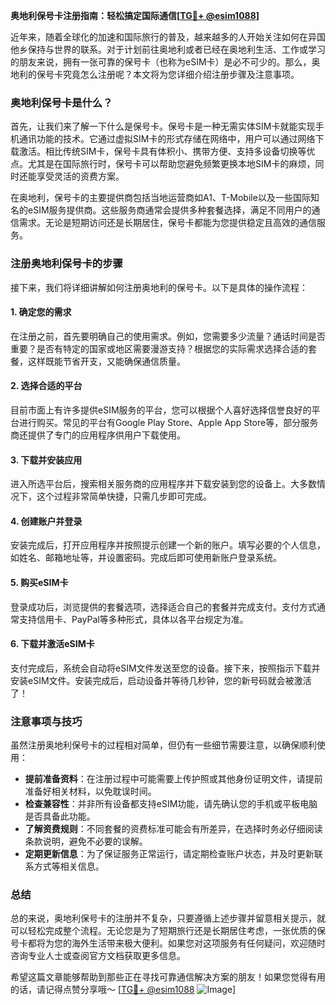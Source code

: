 **奥地利保号卡注册指南：轻松搞定国际通信[[TG💪+ @esim1088](https://t.me/s/esim1088)]**

近年来，随着全球化的加速和国际旅行的普及，越来越多的人开始关注如何在异国他乡保持与世界的联系。对于计划前往奥地利或者已经在奥地利生活、工作或学习的朋友来说，拥有一张可靠的保号卡（也称为eSIM卡）是必不可少的。那么，奥地利的保号卡究竟怎么注册呢？本文将为您详细介绍注册步骤及注意事项。

### 奥地利保号卡是什么？

首先，让我们来了解一下什么是保号卡。保号卡是一种无需实体SIM卡就能实现手机通讯功能的技术。它通过虚拟SIM卡的形式存储在网络中，用户可以通过网络下载激活。相比传统SIM卡，保号卡具有体积小、携带方便、支持多设备切换等优点。尤其是在国际旅行时，保号卡可以帮助您避免频繁更换本地SIM卡的麻烦，同时还能享受灵活的资费方案。

在奥地利，保号卡的主要提供商包括当地运营商如A1、T-Mobile以及一些国际知名的eSIM服务提供商。这些服务商通常会提供多种套餐选择，满足不同用户的通信需求。无论是短期访问还是长期居住，保号卡都能为您提供稳定且高效的通信服务。

### 注册奥地利保号卡的步骤

接下来，我们将详细讲解如何注册奥地利的保号卡。以下是具体的操作流程：

#### 1. 确定您的需求
在注册之前，首先要明确自己的使用需求。例如，您需要多少流量？通话时间是否重要？是否有特定的国家或地区需要漫游支持？根据您的实际需求选择合适的套餐，这样既能节省开支，又能确保通信质量。

#### 2. 选择合适的平台
目前市面上有许多提供eSIM服务的平台，您可以根据个人喜好选择信誉良好的平台进行购买。常见的平台有Google Play Store、Apple App Store等，部分服务商还提供了专门的应用程序供用户下载使用。

#### 3. 下载并安装应用
进入所选平台后，搜索相关服务商的应用程序并下载安装到您的设备上。大多数情况下，这个过程非常简单快捷，只需几步即可完成。

#### 4. 创建账户并登录
安装完成后，打开应用程序并按照提示创建一个新的账户。填写必要的个人信息，如姓名、邮箱地址等，并设置密码。完成后即可使用新账户登录系统。

#### 5. 购买eSIM卡
登录成功后，浏览提供的套餐选项，选择适合自己的套餐并完成支付。支付方式通常支持信用卡、PayPal等多种形式，具体以各平台规定为准。

#### 6. 下载并激活eSIM卡
支付完成后，系统会自动将eSIM文件发送至您的设备。接下来，按照指示下载并安装eSIM文件。安装完成后，启动设备并等待几秒钟，您的新号码就会被激活了！

### 注意事项与技巧

虽然注册奥地利保号卡的过程相对简单，但仍有一些细节需要注意，以确保顺利使用：

- **提前准备资料**：在注册过程中可能需要上传护照或其他身份证明文件，请提前准备好相关材料，以免耽误时间。
- **检查兼容性**：并非所有设备都支持eSIM功能，请先确认您的手机或平板电脑是否具备此功能。
- **了解资费规则**：不同套餐的资费标准可能会有所差异，在选择时务必仔细阅读条款说明，避免不必要的误解。
- **定期更新信息**：为了保证服务正常运行，请定期检查账户状态，并及时更新联系方式等相关信息。

### 总结

总的来说，奥地利保号卡的注册并不复杂，只要遵循上述步骤并留意相关提示，就可以轻松完成整个流程。无论您是为了短期旅行还是长期居住考虑，一张优质的保号卡都将为您的海外生活带来极大便利。如果您对这项服务有任何疑问，欢迎随时咨询专业人士或查阅官方文档获取更多信息。

希望这篇文章能够帮助到那些正在寻找可靠通信解决方案的朋友！如果您觉得有用的话，请记得点赞分享哦～ [[TG💪+ @esim1088](https://t.me/s/esim1088) ![Image](https://i.postimg.cc/4NQfJmqS/Snipaste-2025-05-13-00-14-12.png)]